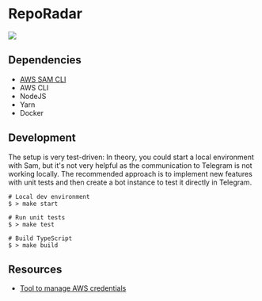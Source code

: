 # RepoRadar

[![](https://github.com/HenrikFricke/reporadar/workflows/CI/badge.svg)](https://github.com/HenrikFricke/reporadar/actions)

## Dependencies

- [AWS SAM CLI](https://docs.aws.amazon.com/serverless-application-model/latest/developerguide/serverless-sam-reference.html#serverless-sam-cli)
- AWS CLI
- NodeJS
- Yarn
- Docker

## Development

The setup is very test-driven: In theory, you could start a local environment with Sam, but it's not very helpful as the communication to Telegram is not working locally. The recommended approach is to implement new features with unit tests and then create a bot instance to test it directly in Telegram.

```shell
# Local dev environment
$ > make start

# Run unit tests
$ > make test

# Build TypeScript
$ > make build
```

## Resources

- [Tool to manage AWS credentials](https://github.com/Luzifer/awsenv)
